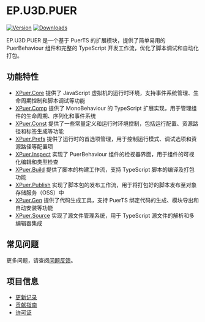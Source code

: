 # EP.U3D.PUER

[![Version](https://img.shields.io/npm/v/ep.u3d.puer)](https://www.npmjs.com/package/ep.u3d.puer)
[![Downloads](https://img.shields.io/npm/dm/ep.u3d.puer)](https://www.npmjs.com/package/ep.u3d.puer)

EP.U3D.PUER 是一个基于 PuerTS 的扩展模块，提供了简单易用的 PuerBehaviour 组件和完整的 TypeScript 开发工作流，优化了脚本调试和自动化打包。

## 功能特性

- [XPuer.Core](Documentation~/XPuer.Core.md) 提供了 JavaScript 虚拟机的运行时环境，支持事件系统管理、生命周期控制和脚本调试等功能
- [XPuer.Comp](Documentation~/XPuer.Comp.md) 提供了 MonoBehaviour 的 TypeScript 扩展实现，用于管理组件的生命周期、序列化和事件系统
- [XPuer.Const](Documentation~/XPuer.Const.md) 提供了一些常量定义和运行时环境控制，包括运行配置、资源路径和标签生成等功能
- [XPuer.Prefs](Documentation~/XPuer.Prefs.md) 提供了运行时的首选项管理，用于控制运行模式、调试选项和资源路径等配置项
- [XPuer.Inspect](Documentation~/XPuer.Inspect.md) 实现了 PuerBehaviour 组件的检视器界面，用于组件的可视化编辑和类型检查
- [XPuer.Build](Documentation~/XPuer.Build.md) 提供了脚本的构建工作流，支持 TypeScript 脚本的编译及打包功能
- [XPuer.Publish](Documentation~/XPuer.Publish.md) 实现了脚本包的发布工作流，用于将打包好的脚本发布至对象存储服务（OSS）中
- [XPuer.Gen](Documentation~/XPuer.Gen.md) 提供了代码生成工具，支持 PuerTS 绑定代码的生成、模块导出和自动安装等功能
- [XPuer.Source](Documentation~/XPuer.Source.md) 实现了源文件管理系统，用于 TypeScript 源文件的解析和多编辑器集成

## 常见问题

更多问题，请查阅[问题反馈](CONTRIBUTING.md#问题反馈)。

## 项目信息

- [更新记录](CHANGELOG.md)
- [贡献指南](CONTRIBUTING.md)
- [许可证](LICENSE) 